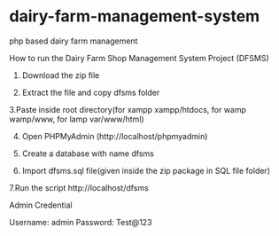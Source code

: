 # dairy-farm-management-system
php based dairy farm management 

How to run the Dairy Farm Shop Management System Project (DFSMS)
1. Download the zip file

2. Extract the file and copy dfsms folder

3.Paste inside root directory(for xampp xampp/htdocs, for wamp wamp/www, for lamp var/www/html)

4. Open PHPMyAdmin (http://localhost/phpmyadmin)

5. Create a database with name dfsms

6. Import dfsms.sql file(given inside the zip package in SQL file folder)

7.Run the script http://localhost/dfsms

Admin Credential

Username: admin
Password: Test@123
